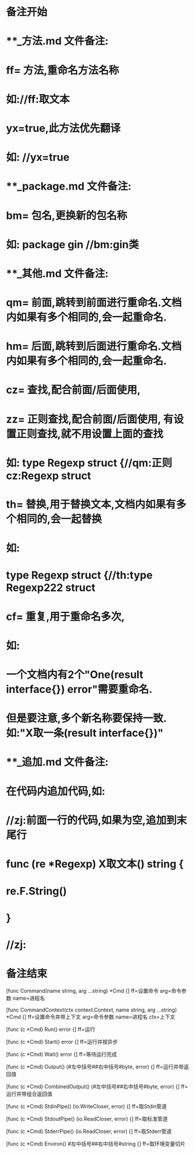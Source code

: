 # 备注开始
# **_方法.md 文件备注:
# ff= 方法,重命名方法名称
# 如://ff:取文本
#
# yx=true,此方法优先翻译
# 如: //yx=true

# **_package.md 文件备注:
# bm= 包名,更换新的包名称 
# 如: package gin //bm:gin类

# **_其他.md 文件备注:
# qm= 前面,跳转到前面进行重命名.文档内如果有多个相同的,会一起重命名.
# hm= 后面,跳转到后面进行重命名.文档内如果有多个相同的,会一起重命名.
# cz= 查找,配合前面/后面使用,
# zz= 正则查找,配合前面/后面使用, 有设置正则查找,就不用设置上面的查找
# 如: type Regexp struct {//qm:正则 cz:Regexp struct
#
# th= 替换,用于替换文本,文档内如果有多个相同的,会一起替换
# 如:
# type Regexp struct {//th:type Regexp222 struct
#
# cf= 重复,用于重命名多次,
# 如: 
# 一个文档内有2个"One(result interface{}) error"需要重命名.
# 但是要注意,多个新名称要保持一致. 如:"X取一条(result interface{})"

# **_追加.md 文件备注:
# 在代码内追加代码,如:
# //zj:前面一行的代码,如果为空,追加到末尾行
# func (re *Regexp) X取文本() string { 
# re.F.String()
# }
# //zj:
# 备注结束

[func Command(name string, arg ...string) *Cmd {]
ff=设置命令
arg=命令参数
name=进程名

[func CommandContext(ctx context.Context, name string, arg ...string) *Cmd {]
ff=设置命令并带上下文
arg=命令参数
name=进程名
ctx=上下文

[func (c *Cmd) Run() error {]
ff=运行

[func (c *Cmd) Start() error {]
ff=运行并按异步

[func (c *Cmd) Wait() error {]
ff=等待运行完成

[func (c *Cmd) Output() (#左中括号##右中括号#byte, error) {]
ff=运行并带返回值

[func (c *Cmd) CombinedOutput() (#左中括号##右中括号#byte, error) {]
ff=运行并带组合返回值

[func (c *Cmd) StdinPipe() (io.WriteCloser, error) {]
ff=取Stdin管道

[func (c *Cmd) StdoutPipe() (io.ReadCloser, error) {]
ff=取标准管道

[func (c *Cmd) StderrPipe() (io.ReadCloser, error) {]
ff=取Stderr管道

[func (c *Cmd) Environ() #左中括号##右中括号#string {]
ff=取环境变量切片
